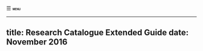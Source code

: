 <div id="menuButton" onclick="openNav()"><span>&#9776; </span><span style="font-size: 50%"><b>MENU</b></span></div>
<!--
    this has to be added manually to the finished HTML
  <meta name="viewport" content="width=device-width, initial-scale=1.0">
-->

---
title: Research Catalogue Extended Guide
date: November 2016
---

<!--[pdf version](RC-extended-guide.pdf "pdf extended guide pdf version")  -->



<script>

// this is a little script for the navigation

var isMenuOpen = false; // this is the global that checks if the menu is open.

window.onload = function ( ) {
	init();
}

function init( ) {
    document.getElementById("menuButton").onclick = function ( ) { 
		isMenuOpen ? closeNav() : openNav();
	};
	
	makeLinksCloseNav();
}

function makeLinksCloseNav( ) { // links should close the navigation
	var links = document.getElementById("TOC").getElementsByTagName("A");
	for (var i = 0;i<links.length;i++) {
		links[i].onclick = function ( ) { closeNav() };
	}
}

function openNav( ) { // open navigation

	var TOC = document.getElementById("TOC");
    TOC.style.width = "100%";

	menuButton.innerHTML = "<span class=\"closeSymbol\">&times; </span><span style=\"font-size: 50%\"><b>MENU</b></span>";
    isMenuOpen = true;
}

function closeNav( ) {
	menuButton.innerHTML = "<span class=\"menuSumbol\">&#9776; </span><span style=\"font-size: 50%\"><b>MENU</b></span>";
	isMenuOpen = false;

	var TOC = document.getElementById("TOC");
    TOC.style.width = "0px";
}



</script>
